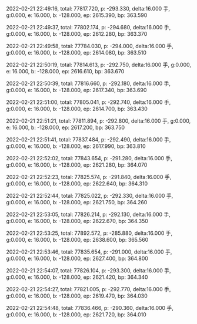 2022-02-21 22:49:16, total: 77817.720, p: -293.330, delta:16.000 手, g:0.000, e: 16.000, b: -128.000, ep: 2615.390, bp: 363.590

2022-02-21 22:49:37, total: 77802.174, p: -294.680, delta:16.000 手, g:0.000, e: 16.000, b: -128.000, ep: 2612.280, bp: 363.370

2022-02-21 22:49:58, total: 77784.030, p: -294.000, delta:16.000 手, g:0.000, e: 16.000, b: -128.000, ep: 2614.080, bp: 363.510

2022-02-21 22:50:19, total: 77814.613, p: -292.750, delta:16.000 手, g:0.000, e: 16.000, b: -128.000, ep: 2616.610, bp: 363.670

2022-02-21 22:50:39, total: 77816.660, p: -292.180, delta:16.000 手, g:0.000, e: 16.000, b: -128.000, ep: 2617.340, bp: 363.690

2022-02-21 22:51:00, total: 77805.041, p: -292.740, delta:16.000 手, g:0.000, e: 16.000, b: -128.000, ep: 2614.700, bp: 363.430

2022-02-21 22:51:21, total: 77811.894, p: -292.800, delta:16.000 手, g:0.000, e: 16.000, b: -128.000, ep: 2617.200, bp: 363.750

2022-02-21 22:51:41, total: 77837.484, p: -292.490, delta:16.000 手, g:0.000, e: 16.000, b: -128.000, ep: 2617.990, bp: 363.810

2022-02-21 22:52:02, total: 77843.654, p: -291.280, delta:16.000 手, g:0.000, e: 16.000, b: -128.000, ep: 2621.280, bp: 364.070

2022-02-21 22:52:23, total: 77825.574, p: -291.840, delta:16.000 手, g:0.000, e: 16.000, b: -128.000, ep: 2622.640, bp: 364.310

2022-02-21 22:52:44, total: 77825.022, p: -292.330, delta:16.000 手, g:0.000, e: 16.000, b: -128.000, ep: 2621.750, bp: 364.260

2022-02-21 22:53:05, total: 77826.214, p: -292.130, delta:16.000 手, g:0.000, e: 16.000, b: -128.000, ep: 2622.670, bp: 364.350

2022-02-21 22:53:25, total: 77892.572, p: -285.880, delta:16.000 手, g:0.000, e: 16.000, b: -128.000, ep: 2638.600, bp: 365.560

2022-02-21 22:53:46, total: 77835.654, p: -291.000, delta:16.000 手, g:0.000, e: 16.000, b: -128.000, ep: 2627.400, bp: 364.800

2022-02-21 22:54:07, total: 77826.104, p: -293.300, delta:16.000 手, g:0.000, e: 16.000, b: -128.000, ep: 2621.420, bp: 364.340

2022-02-21 22:54:27, total: 77821.005, p: -292.770, delta:16.000 手, g:0.000, e: 16.000, b: -128.000, ep: 2619.470, bp: 364.030

2022-02-21 22:54:48, total: 77836.466, p: -290.360, delta:16.000 手, g:0.000, e: 16.000, b: -128.000, ep: 2621.720, bp: 364.010